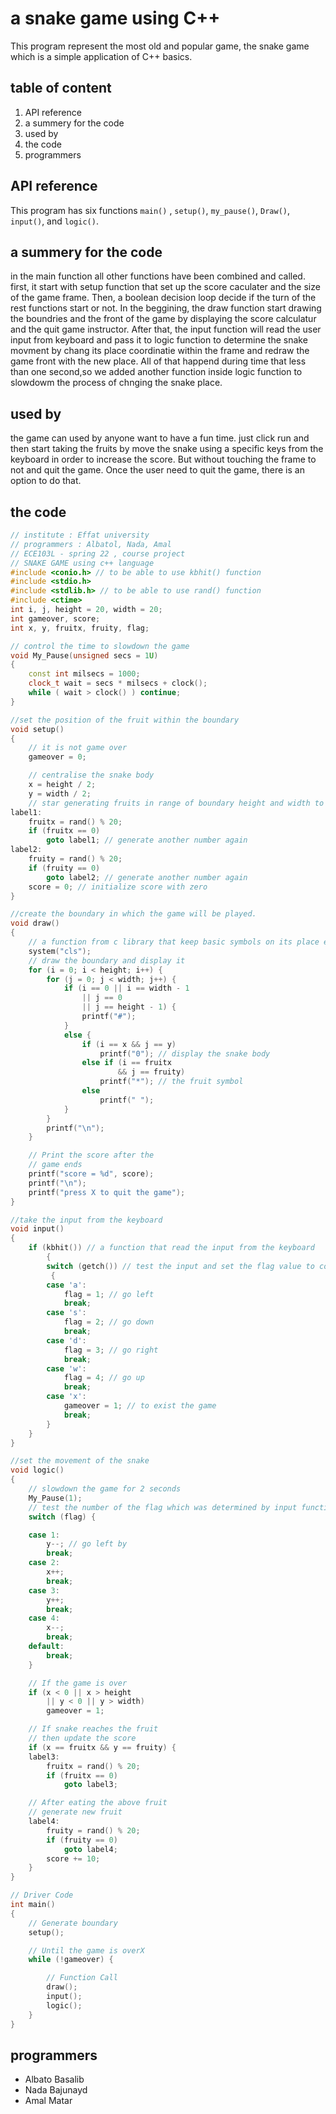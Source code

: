 
# a snake game using C++

This program represent the most old and popular game, the snake game which is a simple application of C++ basics.
## table of content 
1. API reference 
2. a summery for the code 
3. used by 
4. the code 
5. programmers 

## API reference 
This program has six functions `main()` , `setup()`, `my_pause()`, `Draw()`, `input()`, and `logic()`. 

## a summery for the code
in the main function all other functions have been combined and called. first, it start with setup function
that  set up the score caculater and the size of the game frame. Then, a boolean decision loop decide if the 
turn of the rest functions start or not. In the beggining, the draw function start drawing the boundries and
the front of the game by displaying the score calculatur and the quit game instructor. After that, the input 
function will read the user input from keyboard and pass it to logic function to determine the snake movment
by chang its place coordinatie within the frame and redraw the game front with the new place. All of that happend
during time that less than one second,so we added another function inside logic function to slowdowm the process 
of chnging the snake place. 

## used by 
the game can used by anyone want to have a fun time. just click run and then start taking the fruits by move the
snake using a specific keys from the keyboard in order to increase the score. But without touching the frame to 
not and quit the game. Once the user need to quit the game, there is an option to do that. 

## the code 
```c++
// institute : Effat university
// programmers : Albatol, Nada, Amal
// ECE103L - spring 22 , course project
// SNAKE GAME using c++ language
#include <conio.h> // to be able to use kbhit() function
#include <stdio.h>
#include <stdlib.h> // to be able to use rand() function
#include <ctime>
int i, j, height = 20, width = 20;
int gameover, score;
int x, y, fruitx, fruity, flag;

// control the time to slowdown the game
void My_Pause(unsigned secs = 1U)
{
    const int milsecs = 1000;
    clock_t wait = secs * milsecs + clock();
    while ( wait > clock() ) continue;
}

//set the position of the fruit within the boundary
void setup()
{
    // it is not game over
	gameover = 0;

	// centralise the snake body
	x = height / 2;
	y = width / 2;
	// star generating fruits in range of boundary height and width to keep it inside
label1:
	fruitx = rand() % 20;
	if (fruitx == 0)
		goto label1; // generate another number again
label2:
	fruity = rand() % 20;
	if (fruity == 0)
		goto label2; // generate another number again
	score = 0; // initialize score with zero
}

//create the boundary in which the game will be played.
void draw()
{
    // a function from c library that keep basic symbols on its place each time the game is refreshing
    system("cls");
    // draw the boundary and display it
	for (i = 0; i < height; i++) {
		for (j = 0; j < width; j++) {
			if (i == 0 || i == width - 1
				|| j == 0
				|| j == height - 1) {
				printf("#");
			}
			else {
				if (i == x && j == y)
					printf("0"); // display the snake body
				else if (i == fruitx
						&& j == fruity)
					printf("*"); // the fruit symbol
				else
					printf(" ");
			}
		}
		printf("\n");
	}

	// Print the score after the
	// game ends
	printf("score = %d", score);
	printf("\n");
	printf("press X to quit the game");
}

//take the input from the keyboard
void input()
{
	if (kbhit()) // a function that read the input from the keyboard
        {
		switch (getch()) // test the input and set the flag value to control the movement
		 {
		case 'a':
			flag = 1; // go left
			break;
		case 's':
			flag = 2; // go down
			break;
		case 'd':
			flag = 3; // go right
			break;
		case 'w':
			flag = 4; // go up
			break;
		case 'x':
			gameover = 1; // to exist the game
			break;
		}
	}
}

//set the movement of the snake
void logic()
{
    // slowdown the game for 2 seconds
    My_Pause(1);
    // test the number of the flag which was determined by input function
	switch (flag) {

	case 1:
		y--; // go left by
		break;
	case 2:
		x++;
		break;
	case 3:
		y++;
		break;
	case 4:
		x--;
		break;
	default:
		break;
	}

	// If the game is over
	if (x < 0 || x > height
		|| y < 0 || y > width)
		gameover = 1;

	// If snake reaches the fruit
	// then update the score
	if (x == fruitx && y == fruity) {
	label3:
		fruitx = rand() % 20;
		if (fruitx == 0)
			goto label3;

	// After eating the above fruit
	// generate new fruit
	label4:
		fruity = rand() % 20;
		if (fruity == 0)
			goto label4;
		score += 10;
	}
}

// Driver Code
int main()
{
	// Generate boundary
	setup();

	// Until the game is overX
	while (!gameover) {

		// Function Call
		draw();
		input();
		logic();
	}
}
```

## programmers
* Albato Basalib
* Nada Bajunayd 
* Amal Matar 

